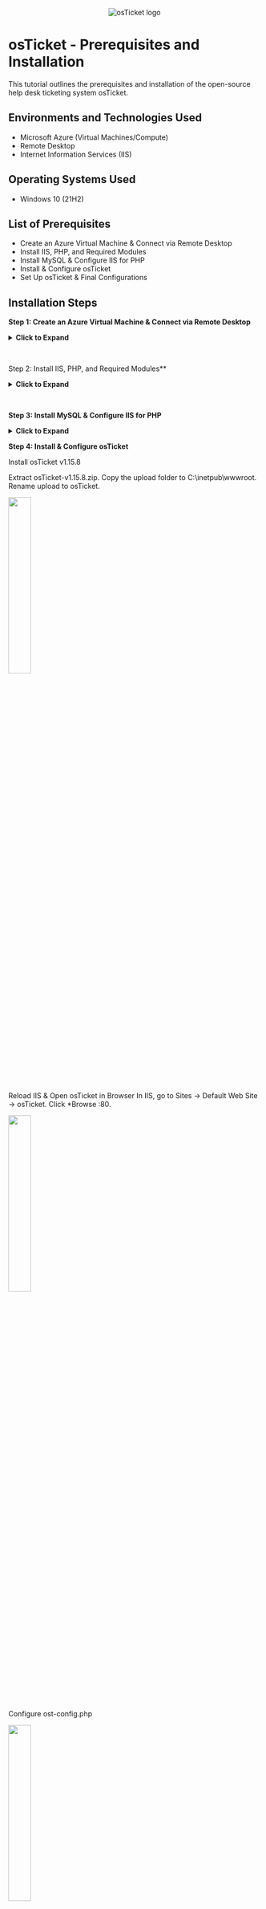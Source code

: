 <p align="center">
<img src="https://i.imgur.com/Clzj7Xs.png" alt="osTicket logo"/>
</p>

<h1>osTicket - Prerequisites and Installation</h1>
This tutorial outlines the prerequisites and installation of the open-source help desk ticketing system osTicket.<br />


<!--<h2>Video Demonstration</h2>

- ### [YouTube: How To Install osTicket with Prerequisites](https://www.youtube.com)
- 
-->
<h2>Environments and Technologies Used</h2>

- Microsoft Azure (Virtual Machines/Compute)
- Remote Desktop
- Internet Information Services (IIS)

<h2>Operating Systems Used </h2>

- Windows 10</b> (21H2)

<h2>List of Prerequisites</h2>

- Create an Azure Virtual Machine & Connect via Remote Desktop
- Install IIS, PHP, and Required Modules
- Install MySQL & Configure IIS for PHP
- Install & Configure osTicket
- Set Up osTicket & Final Configurations


<h2>Installation Steps</h2>

<p>
<b>Step 1: Create an Azure Virtual Machine & Connect via Remote Desktop</b>
<details>
<summary><b>Click to Expand</b></summary>

  

</p>
<img src="https://github.com/Drew-Stokes/osTicket_Prerequsites_Instalation/blob/57ca42baa7de00b7e19d3006019cfb3a1039eac2/CreatenewVM.png" height="30%" width="30%" alt="Disk Sanitization Steps"/>

<p>
Create an Azure Virtual Machine
<p>
<img src="https://github.com/Drew-Stokes/osTicket_Prerequsites_Instalation/blob/76c5b945ac6481e0d467c39aa9e2195a4f5e2be7/customizeVM.png" height="30%" width="30%" alt="Disk Sanitization Steps"/>
</p>
OS: Windows 10
vCPUs: 4
Name: osticket-vm
Username: labuser
Password: osTicketPassword1!
</p>
<p>
  Log in to the VM using Remote Desktop (RDP).
  <p>
  <img src="https://github.com/Drew-Stokes/osTicket_Prerequsites_Instalation/blob/fae8f7b5fc522de4da0d064eb893dc2e1e09597b/logintoremotedesktop.png" height="30%" width="30%" alt="Disk Sanitization Steps"/>
  </p>
  </details>
</p>
<br />

<p>
Step 2: Install IIS, PHP, and Required Modules**
<details>
<summary><b>Click to Expand</b></summary>
</p>
<p>
### **Enable IIS with CGI**
- Go to **Control Panel** → **Programs and Features** → **Turn Windows features on or off**.  
- Under **Internet Information Services (IIS)** → **World Wide Web Services** → **Application Development Features**, enable:  
  - ✅ CGI 
  <p>
  <img src="https://github.com/Drew-Stokes/osTicket_Prerequsites_Instalation/blob/27c3b8a87894e947c1645258fb900af304803cfc/EnableIIS_w_cgi.png" height="30%" width="30%"/>
  </p>
</p>
<p>
### **Install Required Components**
- Install the following from the `osTicket-Installation-Files` folder:  
  - **PHP Manager for IIS** (`PHPManagerForIIS_V1.5.0.msi`)  
  - **Rewrite Module** (`rewrite_amd64_en-US.msi`)  
  - **VC_redist.x86.exe**  
  <p>
    <img src="https://github.com/Drew-Stokes/osTicket_Prerequsites_Instalation/blob/5444e2331c1dbe962e17d127b344ff7ae901ec54/install_PHPmanager_install_rewriteModule.png" height="30%" width="30%"/>
  </p>
</p>
<p>
### **Set Up PHP**
- Create a new directory:
  ```sh
  C:\PHP
  <p>
    <img src="https://github.com/Drew-Stokes/osTicket_Prerequsites_Instalation/blob/325a2578546ed1bbc493e6819eec954ea35a9268/PHP_directory.png" height="30%" width="30%"/>
  </p>
</p>
<p>
  Extract php-7.3.8-nts-Win32-VC15-x86.zip into C:\PHP.
  <p>
    <img src="https://github.com/Drew-Stokes/osTicket_Prerequsites_Instalation/blob/325a2578546ed1bbc493e6819eec954ea35a9268/Extract_PHP_7.3.8.png" height="30%" width="30%"/>
  </p>
</details>
</p>
<br />

<p>
<b>Step 3: Install MySQL & Configure IIS for PHP</b>
<details>
<summary><b>Click to Expand</b></summary>

<p>
Install MySQL 5.5.62 (mysql-5.5.62-win32.msi)
<p>
<img src="https://github.com/Drew-Stokes/osTicket_Prerequsites_Instalation/blob/0815ca5b7ece0de72614866cf66b845a4a956685/install_mysql.png" height="30%" width="30%"/>
</p>
Setup Type: Typical
Launch Configuration Wizard → Standard Configuration
Username: root
Password: root
<p>
  <img src="https://github.com/Drew-Stokes/osTicket_Prerequsites_Instalation/blob/4a54c3a56bed0b732e507028ca045ffcf6f222e3/Configuration_wizzard.png" height="30%" width="30%"/>
</p>
</p>
<p>
  Configure PHP in IIS

Open IIS Manager.
Go to PHP Manager → Register new PHP version → C:\PHP\php-cgi.exe.
<p>
  <img src="https://github.com/Drew-Stokes/osTicket_Prerequsites_Instalation/blob/8ebc0ef4dbbc9e45ecf14e966d4edf47fd0dd35f/registerPHP_in_iis.png" height="30%" width="30%"/>
</p>
Reload IIS (Stop & Start Server).
<p>
  <img src="https://github.com/Drew-Stokes/osTicket_Prerequsites_Instalation/blob/f8c6f5ef70e93b38f46efe78863e33c6dd06953f/reload_iis.png" height="30%" width="30%"/>
</p>
</p>
<br />
</details>
<p>
<b>Step 4: Install & Configure osTicket</b>
</p>
<p>
Install osTicket v1.15.8

Extract osTicket-v1.15.8.zip.
Copy the upload folder to C:\inetpub\wwwroot.
Rename upload to osTicket.
<p>
  <img src="https://github.com/Drew-Stokes/osTicket_Prerequsites_Instalation/blob/f94daf69ed37bee1a4cab6670c4fc384668ceeb4/install_osTicket.png" height="30%" width="30%"/>
</p>
</p>
<p>
  Reload IIS & Open osTicket in Browser
In IIS, go to Sites → Default Web Site → osTicket.
Click *Browse :80.
  <p>
  <img src="https://github.com/Drew-Stokes/osTicket_Prerequsites_Instalation/blob/cb3fd1aecf3895f9ae6e37ea9d08976377f00fe7/open_osTicket.png" height="30%" width="30%"/>
</p>
</p>
</p>
<p>
  Configure ost-config.php
 <p>
  <img src="https://github.com/Drew-Stokes/osTicket_Prerequsites_Instalation/blob/7cbae1129530222386f78c19a4d6c1d75dfec973/configure_ost_php.png" height="30%" width="30%"/>
</p>
Rename:
From: C:\inetpub\wwwroot\osTicket\include\ost-sampleconfig.php
To: C:\inetpub\wwwroot\osTicket\include\ost-config.php
Assign Permissions:
Disable inheritance → Remove All
Add new permissions → Everyone → Full Control
<p>
  <img src="https://github.com/Drew-Stokes/osTicket_Prerequsites_Instalation/blob/e281dbbdb80cedb81a34931ffcf099684094e024/Rename_ost.png" height="30%" width="30%"/>
</p>
</p>
<br />
<p>
<b>Step 5: Set Up osTicket & Final Configurations</b>
</p>
<p>
Complete osTicket Setup in Browser
Name your Helpdesk.
Set a default email for customer support.
  <p>
  <img src="https://github.com/Drew-Stokes/osTicket_Prerequsites_Instalation/blob/e75e2d10684a875f900ae78356dd3b1748594f3a/name_help_desk.png" height="30%" width="30%"/>
</p>
</p>
<p>
  Set Up MySQL Database in HeidiSQL
Install HeidiSQL.
Open HeidiSQL → Create a new session (root/root).
  <p>
  <img src="https://github.com/Drew-Stokes/osTicket_Prerequsites_Instalation/blob/e88dce3e68e5d054ae577d8022752bc01089835c/heidiSQL_setup.png" height="30%" width="30%"/>
</p>
Connect & Create a database called osTicket.
<p>
  <img src="https://github.com/Drew-Stokes/osTicket_Prerequsites_Instalation/blob/91f41ba6d28d8a18554c72cc3dcf669c6f4285d3/connect_create_ost_database.png" height="30%" width="30%"/>
</p>
</p>
<p>
  Finalize osTicket Setup
In the browser, enter:
MySQL Database: osTicket
MySQL Username: root
MySQL Password: root

Click Install Now!
</p>
<p>
  Secure Installation

  Delete the setup folder:
  C:\inetpub\wwwroot\osTicket\setup

Set C:\inetpub\wwwroot\osTicket\include\ost-config.php to Read-only.

http://localhost/osTicket/scp/login.php

http://localhost/osTicket/

</p>

